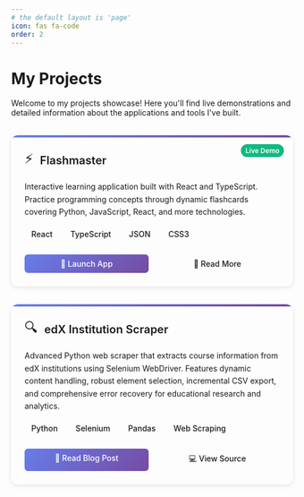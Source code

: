 ```yaml
---
# the default layout is 'page'
icon: fas fa-code
order: 2
---
```


<style>
.projects-grid {
  display: grid;
  grid-template-columns: repeat(auto-fit, minmax(300px, 1fr));
  gap: 2rem;
  margin: 2rem 0;
}

.project-card {
  background: var(--card-bg);
  border: 1px solid var(--card-border-color);
  border-radius: 12px;
  padding: 1.5rem;
  transition: all 0.3s ease;
  box-shadow: 0 2px 8px rgba(0, 0, 0, 0.1);
  position: relative;
  overflow: hidden;
}

.project-card:hover {
  transform: translateY(-4px);
  box-shadow: 0 8px 25px rgba(0, 0, 0, 0.15);
  border-color: var(--link-color);
}

.project-card::before {
  content: '';
  position: absolute;
  top: 0;
  left: 0;
  right: 0;
  height: 4px;
  background: linear-gradient(90deg, #667eea 0%, #764ba2 100%);
}

.project-header {
  display: flex;
  align-items: center;
  margin-bottom: 1rem;
}

.project-icon {
  font-size: 1.5rem;
  margin-right: 0.75rem;
  color: var(--link-color);
}

.project-title {
  margin: 0;
  font-size: 1.25rem;
  font-weight: 600;
  color: var(--heading-color);
}

.project-description {
  color: var(--text-muted-color);
  margin-bottom: 1rem;
  line-height: 1.6;
}

.project-tech {
  display: flex;
  flex-wrap: wrap;
  gap: 0.5rem;
  margin-bottom: 1.5rem;
}

.tech-tag {
  background: var(--tag-bg);
  color: var(--tag-color);
  padding: 0.25rem 0.75rem;
  border-radius: 16px;
  font-size: 0.875rem;
  font-weight: 500;
}

.project-actions {
  display: flex;
  gap: 0.75rem;
  margin-top: auto;
}

.project-btn {
  padding: 0.5rem 1rem;
  border-radius: 6px;
  text-decoration: none;
  font-weight: 500;
  transition: all 0.2s ease;
  text-align: center;
  flex: 1;
}

.project-btn-primary {
  background: linear-gradient(135deg, #667eea 0%, #764ba2 100%);
  color: white;
}

.project-btn-primary:hover {
  transform: translateY(-1px);
  box-shadow: 0 4px 12px rgba(102, 126, 234, 0.4);
  color: white;
  text-decoration: none;
}

.project-btn-secondary {
  background: transparent;
  border: 1px solid var(--card-border-color);
  color: var(--text-color);
}

.project-btn-secondary:hover {
  background: var(--button-bg);
  color: var(--text-color);
  text-decoration: none;
}

.project-status {
  position: absolute;
  top: 1rem;
  right: 1rem;
  padding: 0.25rem 0.5rem;
  background: #10b981;
  color: white;
  border-radius: 12px;
  font-size: 0.75rem;
  font-weight: 600;
}

/* Dark mode adjustments */
[data-mode="dark"] .project-card {
  --card-bg: #1e1e2e;
  --card-border-color: #313244;
  --tag-bg: #313244;
  --tag-color: #cdd6f4;
  --button-bg: #313244;
}

[data-mode="light"] .project-card {
  --card-bg: #ffffff;
  --card-border-color: #e5e7eb;
  --tag-bg: #f3f4f6;
  --tag-color: #374151;
  --button-bg: #f9fafb;
}

@media (max-width: 768px) {
  .projects-grid {
    grid-template-columns: 1fr;
    gap: 1.5rem;
  }
  
  .project-actions {
    flex-direction: column;
  }
}
</style>

# My Projects

Welcome to my projects showcase! Here you'll find live demonstrations and detailed information about the applications and tools I've built.

<div class="projects-grid">
  <!-- Flashmaster Project Card -->
  <div class="project-card">
    <div class="project-status">Live Demo</div>
    <div class="project-header">
      <div class="project-icon">⚡</div>
      <h3 class="project-title">Flashmaster</h3>
    </div>
    <p class="project-description">
      Interactive learning application built with React and TypeScript. Practice programming concepts through dynamic flashcards covering Python, JavaScript, React, and more technologies.
    </p>
    <div class="project-tech">
      <span class="tech-tag">React</span>
      <span class="tech-tag">TypeScript</span>
      <span class="tech-tag">JSON</span>
      <span class="tech-tag">CSS3</span>
    </div>
    <div class="project-actions">
      <a href="/projects/flashmaster/" class="project-btn project-btn-primary">🚀 Launch App</a>
      <a href="/posts/flashmaster-learning-app/" class="project-btn project-btn-secondary">📖 Read More</a>
    </div>
  </div>

  <!-- edX Scraper Project Card -->
  <div class="project-card">
    <div class="project-header">
      <div class="project-icon">🔍</div>
      <h3 class="project-title">edX Institution Scraper</h3>
    </div>
    <p class="project-description">
      Advanced Python web scraper that extracts course information from edX institutions using Selenium WebDriver. Features dynamic content handling, robust element selection, incremental CSV export, and comprehensive error recovery for educational research and analytics.
    </p>
    <div class="project-tech">
      <span class="tech-tag">Python</span>
      <span class="tech-tag">Selenium</span>
      <span class="tech-tag">Pandas</span>
      <span class="tech-tag">Web Scraping</span>
    </div>
    <div class="project-actions">
      <a href="/posts/edx-institution-course-scraper/" class="project-btn project-btn-primary">📖 Read Blog Post</a>
      <a href="/projects/edx-scraper/" class="project-btn project-btn-secondary">💻 View Source</a>
    </div>
  </div>

  <!-- Template for Future Projects (Comment for reference) -->
  <!--
  <div class="project-card">
    <div class="project-status">Coming Soon</div>
    <div class="project-header">
      <div class="project-icon">🆕</div>
      <h3 class="project-title">New Project Title</h3>
    </div>
    <p class="project-description">
      Brief description of your new project...
    </p>
    <div class="project-tech">
      <span class="tech-tag">Tech1</span>
      <span class="tech-tag">Tech2</span>
    </div>
    <div class="project-actions">
      <a href="#" class="project-btn project-btn-primary">🚀 Live Demo</a>
      <a href="#" class="project-btn project-btn-secondary">📖 Read More</a>
    </div>
  </div>
  -->
</div>

<!-- ## How to Add New Projects

To add a new project card, simply copy the template above and customize:

1. **Project Status**: `Live Demo`, `In Progress`, `Coming Soon`, etc.
2. **Icon**: Choose an appropriate emoji or FontAwesome icon
3. **Title**: Project name
4. **Description**: Brief, engaging description
5. **Tech Stack**: Add relevant technology tags
6. **Actions**: Link to live demo, blog post, or GitHub repo -->
